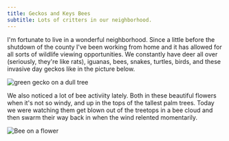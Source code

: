 ```yaml
---
title: Geckos and Keys Bees
subtitle: Lots of critters in our neighborhood.
---
```

<p class="w-full">I'm fortunate to live in a wonderful neighborhood. Since a little before the shutdown of the county I've been working from home and it has allowed for all sorts of wildlife viewing opportunities. We constantly have deer all over (seriously, they're like rats), iguanas, bees, snakes, turtles, birds, and these invasive day geckos like in the picture below.</p>

<div class="w-2/3 mx-auto rounded-lg shadow-xl overflow-hidden">
  <img 
    src="https://res.cloudinary.com/duzmgsio4/image/upload/v1586908653/ericraslich/DayGeckoGumboLimbo.jpg" 
    alt="green gecko on a dull tree"
  ></img>
</div>

<p class="w-full">We also noticed a lot of bee activiity lately. Both in these beautiful flowers when it's not so windy, and up in the tops of the tallest palm trees. Today we were watching them get blown out of the treetops in a bee cloud and then swarm their way back in when the wind relented momentarily.</p>

<div class="w-2/3 mx-auto rounded-lg shadow-xl overflow-hidden">
  <img 
    src="https://res.cloudinary.com/duzmgsio4/image/upload/v1586908659/ericraslich/BeePicture.jpg" 
    alt="Bee on a flower"
  ></img>
</div>
